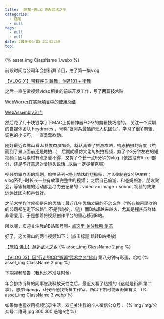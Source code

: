 ```yaml
---
title: 【旅拍~佛山】邂逅武术之乡
categories:
  - 随笔
  - null
tags:
  - null
  - null
date: 2019-06-05 21:41:59
top:
---
```


{% asset_img ClassName 1.webp %}

前段时间给公司年会排街舞节目，拍了第一集vlog

<font color="#FF0000"> [【VLOG 01】带程序员 跳舞，创造101 + 街舞](https://www.xuanbiyijue.com/2019/03/24/%E3%80%90VLOG01%E3%80%91%E5%B8%A6%E7%A8%8B%E5%BA%8F%E5%91%98%E8%B7%B3%E8%88%9E%EF%BC%8C%E5%88%9B%E9%80%A0101-%E8%A1%97%E8%88%9E/)
</font>


之后一直在做视频video相关的前端开发工作，写了两篇技术贴

<font color="#FF0000"> [WebWorker在实际项目中的使用总结](https://www.xuanbiyijue.com/2019/04/06/WebWorker%E5%9C%A8%E5%AE%9E%E9%99%85%E9%A1%B9%E7%9B%AE%E4%B8%AD%E7%9A%84%E4%BD%BF%E7%94%A8%E6%80%BB%E7%BB%93/)
</font>

<font color="#FF0000"> [WebAssembly入门](https://www.xuanbiyijue.com/2019/05/05/WebAssembly%E5%85%A5%E9%97%A8/)
</font>


然后花了几十块钱学了下MAC上剪辑神器FCPX的剪辑技巧啥的。
关注一个深圳的自媒体团队 heydrones ，号称“银河系最酷的无人机团伙”，学习了很多剪辑、调色的小技巧，一直蠢蠢欲动。

刚好最近去佛山看JJ林俊杰演唱会，就认真查了旅游攻略，构思拍摄的角度（然而到了景点面前还是瞎拍...）
后期就模仿大佬的旅拍视频，剪了个2分钟左右的短视频；因为素材有点多舍不得，又剪了个长一点9分钟的vlog（依然没有A-roll部分，还是不好意思对着镜头说话...以后一定尽量克服）


视频剪辑方面的规划，旅拍系列~短小酷炫的短视频，时长控制在2分钟左右；vlog系列~时长长一些有故事完整性的视频；
之后自己旅游，和爸妈旅游，朋友聚会，等等有趣的活动都会尽力去记录的；video >= image + sound, 视频的效果远远比图片和声音好。

之前大学的时候都是用的优酷；最近几年优酷发展的不怎么样（“所有被阿里收购的公司都在走下坡路”...不是我说的，/逃）而B站却越来越火，尤其是程序员群体非常爱用。于是想着把视频创作平台的重心移到B站。

所以呢，欢迎关注我的B站账号哦~ 
<font color="#FF0000"> [点这里 关注我鸭 笔芯](https://space.bilibili.com/260781069)</font>


好了，这次佛山的两个视频如下：
(点击标题 跳转B站播放)

<font color="#FF0000"> [【旅拍 佛山】邂逅武术之乡](https://www.bilibili.com/video/av54573977)</font>
{% asset_img ClassName 2.png %}


<font color="#FF0000"> [【VLOG 03】因“行走的CD”邂逅“武术之乡”佛山](https://www.bilibili.com/video/av53722755)</font>
第八分钟有彩蛋，哈哈
{% asset_img ClassName 2.png %}


下期视频预告（我也说不准啥时候）

年会排练街舞的同事被我释放天性之后，最近又看了热播的《这就是街舞  第二季》，想学hiphop，让我给他找街舞工作室。所以下期可能跟街舞有关~
{% asset_img ClassName 3.webp %}

如果你也喜欢用视频记录生活，欢迎关注我的个人微信公众号：
{% img  /img/公众号二维码.jpg 300 300 悬笔e绝 %}
